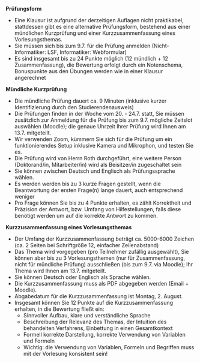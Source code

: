 **Prüfungsform**
 - Eine Klausur ist aufgrund der derzeitigen Auflagen nicht praktikabel, stattdessen gibt es eine alternative Prüfungsform, bestehend aus einer mündlichen Kurzprüfung und einer Kurzzusammenfassung eines Vorlesungsthemas.
 - Sie müssen sich bis zum 9.7. für die Prüfung anmelden (Nicht-Informatiker: LSF, Informatiker: Webformular)
 - Es sind insgesamt bis zu 24 Punkte möglich (12 mündlich + 12 Zusammenfassung), die Bewertung erfolgt durch ein Notenschema, Bonuspunkte aus den Übungen werden wie in einer Klausur angerechnet

**Mündliche Kurzprüfung**
 - Die mündliche Prüfung dauert ca. 9 Minuten (inklusive kurzer Identifizierung durch den Studierendenausweis)
 - Die Prüfungen finden in der Woche vom 20. - 24.7. statt, Sie müssen zusätzlich zur Anmeldung für die Prüfung bis zum 9.7. mögliche Zeitslot auswählen (Moodle); die genaue Uhrzeit Ihrer Prüfung wird Ihnen am 13.7. mitgeteilt.
 - Wir verwenden Zoom, kümmern Sie sich für die Prüfung um ein funktionierendes Setup inklusive Kamera und Mikrophon, und testen Sie es.
 - Die Prüfung wird von Herrn Roth durchgeführt, eine weitere Person (Doktorand/in, Mitarbeiter/in) wird als Beisitzer/in zugeschaltet sein
 - Sie können zwischen Deutsch und Englisch als Prüfungssprache wählen.
 - Es werden werden bis zu 3 kurze Fragen gestellt, wenn die Beantwortung der ersten Frage(n) lange dauert, auch entsprechend weniger
 - Pro Frage können Sie bis zu 4 Punkte erhalten, es zählt Korrektheit und Präzision der Antwort, bzw. Umfang von Hilfestellungen, falls diese benötigt werden um auf die korrekte Antwort zu kommen.

**Kurzzusammenfassung eines Vorlesungsthemas**
 - Der Umfang der Kurzzusammenfassung beträgt ca. 5000-6000 Zeichen (ca. 2 Seiten bei Schriftgröße 12, einfacher Zeilenabstand)
 - Das Thema wird vorgegeben (pro Teilnehmer zufällig ausgewählt), Sie können aber bis zu 3 Vorlesungsthemen (nur für Zusammenfassung, nicht für mündliche Prüfung) ausschließen (bis zum 9.7. via Moodle); Ihr Thema wird Ihnen am 13.7. mitgeteilt.
 - Sie können Deutsch oder Englisch als Sprache wählen.
 - Die Kurzzusammenfassung muss als PDF abgegeben werden (Email + Moodle).
 - Abgabedatum für die Kurzzusammenfassung ist Montag, 2. August.
 - Insgesamt können Sie 12 Punkte auf die Kurzzusammenfassung erhalten, in die Bewertung fließt ein:
   - Sinnvoller Aufbau, klare und verständliche Sprache
   - Beschreibung der Relevanz des Themas, der Intuition des behandelten Verfahrens, Einbettung in einen Gesamtkontext
   - Formell korrekte Darstellung, korrekte Verwendung von Variablen und Formeln
   - Wichtig: die Verwendung von Variablen, Formeln und Begriffen muss mit der Vorlesung konsistent sein!
